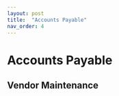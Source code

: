 ```yaml
---
layout: post
title:  "Accounts Payable"
nav_order: 4
---
```

# Accounts Payable

## Vendor Maintenance
